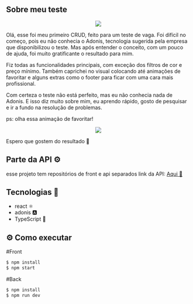 ## Sobre meu teste

<p align="center">
   <img src="public/gif geral-min.gif">
</p>


Olá, esse foi meu primeiro CRUD, feito para um teste de vaga. Foi difícil no começo, pois eu não conhecia o Adonis, tecnologia sugerida pela empresa que disponibilizou o teste. Mas após entender o conceito, com um pouco de ajuda, foi muito gratificante o resultado para mim.

Fiz todas as funcionalidades principais, com exceção dos filtros de cor e preço mínimo. Também caprichei no visual colocando até animações de favoritar e alguns extras como o footer para ficar com uma cara mais profissional.

Com certeza o teste não está perfeito, mas eu não conhecia nada de Adonis. E isso diz muito sobre mim, eu aprendo rápido, gosto de pesquisar e ir a fundo na resolução de problemas.

ps: olha essa animação de favoritar!

<p align="center">
   <img src="public/like-min.gif">
</p>

Espero que gostem do resultado 💙

## Parte da API ⚙

esse projeto tem repositórios de front e api separados
link da API: [Aqui 🔗](https://github.com/gabrieu-amaral/meu-primeiro-crud-API)

## Tecnologias 🧪

- react ⚛
- adonis 🅰
- TypeScript 📝

## ⚙️ Como executar

#Front
```sh
$ npm install
$ npm start
```

#Back
```sh
$ npm install
$ npm run dev
```
